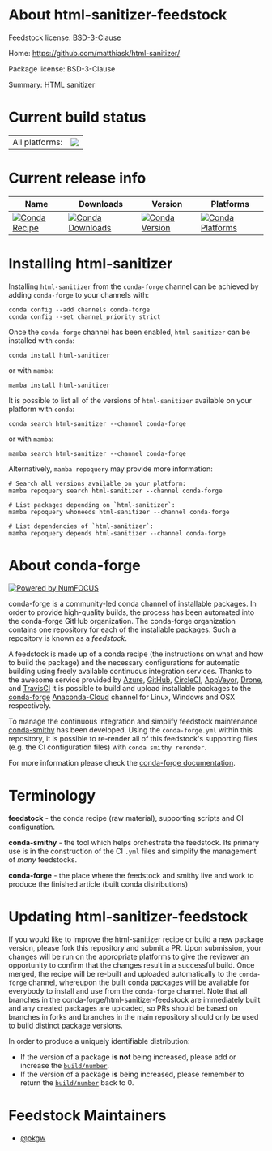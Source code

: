 About html-sanitizer-feedstock
==============================

Feedstock license: [BSD-3-Clause](https://github.com/conda-forge/html-sanitizer-feedstock/blob/main/LICENSE.txt)

Home: https://github.com/matthiask/html-sanitizer/

Package license: BSD-3-Clause

Summary: HTML sanitizer

Current build status
====================


<table><tr><td>All platforms:</td>
    <td>
      <a href="https://dev.azure.com/conda-forge/feedstock-builds/_build/latest?definitionId=19954&branchName=main">
        <img src="https://dev.azure.com/conda-forge/feedstock-builds/_apis/build/status/html-sanitizer-feedstock?branchName=main">
      </a>
    </td>
  </tr>
</table>

Current release info
====================

| Name | Downloads | Version | Platforms |
| --- | --- | --- | --- |
| [![Conda Recipe](https://img.shields.io/badge/recipe-html--sanitizer-green.svg)](https://anaconda.org/conda-forge/html-sanitizer) | [![Conda Downloads](https://img.shields.io/conda/dn/conda-forge/html-sanitizer.svg)](https://anaconda.org/conda-forge/html-sanitizer) | [![Conda Version](https://img.shields.io/conda/vn/conda-forge/html-sanitizer.svg)](https://anaconda.org/conda-forge/html-sanitizer) | [![Conda Platforms](https://img.shields.io/conda/pn/conda-forge/html-sanitizer.svg)](https://anaconda.org/conda-forge/html-sanitizer) |

Installing html-sanitizer
=========================

Installing `html-sanitizer` from the `conda-forge` channel can be achieved by adding `conda-forge` to your channels with:

```
conda config --add channels conda-forge
conda config --set channel_priority strict
```

Once the `conda-forge` channel has been enabled, `html-sanitizer` can be installed with `conda`:

```
conda install html-sanitizer
```

or with `mamba`:

```
mamba install html-sanitizer
```

It is possible to list all of the versions of `html-sanitizer` available on your platform with `conda`:

```
conda search html-sanitizer --channel conda-forge
```

or with `mamba`:

```
mamba search html-sanitizer --channel conda-forge
```

Alternatively, `mamba repoquery` may provide more information:

```
# Search all versions available on your platform:
mamba repoquery search html-sanitizer --channel conda-forge

# List packages depending on `html-sanitizer`:
mamba repoquery whoneeds html-sanitizer --channel conda-forge

# List dependencies of `html-sanitizer`:
mamba repoquery depends html-sanitizer --channel conda-forge
```


About conda-forge
=================

[![Powered by
NumFOCUS](https://img.shields.io/badge/powered%20by-NumFOCUS-orange.svg?style=flat&colorA=E1523D&colorB=007D8A)](https://numfocus.org)

conda-forge is a community-led conda channel of installable packages.
In order to provide high-quality builds, the process has been automated into the
conda-forge GitHub organization. The conda-forge organization contains one repository
for each of the installable packages. Such a repository is known as a *feedstock*.

A feedstock is made up of a conda recipe (the instructions on what and how to build
the package) and the necessary configurations for automatic building using freely
available continuous integration services. Thanks to the awesome service provided by
[Azure](https://azure.microsoft.com/en-us/services/devops/), [GitHub](https://github.com/),
[CircleCI](https://circleci.com/), [AppVeyor](https://www.appveyor.com/),
[Drone](https://cloud.drone.io/welcome), and [TravisCI](https://travis-ci.com/)
it is possible to build and upload installable packages to the
[conda-forge](https://anaconda.org/conda-forge) [Anaconda-Cloud](https://anaconda.org/)
channel for Linux, Windows and OSX respectively.

To manage the continuous integration and simplify feedstock maintenance
[conda-smithy](https://github.com/conda-forge/conda-smithy) has been developed.
Using the ``conda-forge.yml`` within this repository, it is possible to re-render all of
this feedstock's supporting files (e.g. the CI configuration files) with ``conda smithy rerender``.

For more information please check the [conda-forge documentation](https://conda-forge.org/docs/).

Terminology
===========

**feedstock** - the conda recipe (raw material), supporting scripts and CI configuration.

**conda-smithy** - the tool which helps orchestrate the feedstock.
                   Its primary use is in the construction of the CI ``.yml`` files
                   and simplify the management of *many* feedstocks.

**conda-forge** - the place where the feedstock and smithy live and work to
                  produce the finished article (built conda distributions)


Updating html-sanitizer-feedstock
=================================

If you would like to improve the html-sanitizer recipe or build a new
package version, please fork this repository and submit a PR. Upon submission,
your changes will be run on the appropriate platforms to give the reviewer an
opportunity to confirm that the changes result in a successful build. Once
merged, the recipe will be re-built and uploaded automatically to the
`conda-forge` channel, whereupon the built conda packages will be available for
everybody to install and use from the `conda-forge` channel.
Note that all branches in the conda-forge/html-sanitizer-feedstock are
immediately built and any created packages are uploaded, so PRs should be based
on branches in forks and branches in the main repository should only be used to
build distinct package versions.

In order to produce a uniquely identifiable distribution:
 * If the version of a package **is not** being increased, please add or increase
   the [``build/number``](https://docs.conda.io/projects/conda-build/en/latest/resources/define-metadata.html#build-number-and-string).
 * If the version of a package **is** being increased, please remember to return
   the [``build/number``](https://docs.conda.io/projects/conda-build/en/latest/resources/define-metadata.html#build-number-and-string)
   back to 0.

Feedstock Maintainers
=====================

* [@pkgw](https://github.com/pkgw/)

